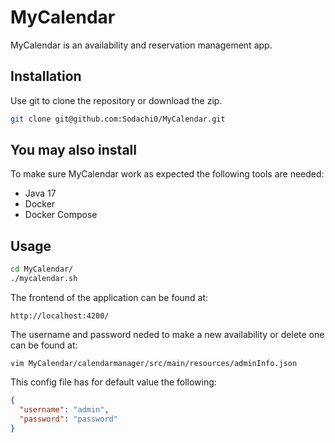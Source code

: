 # MyCalendar

MyCalendar is an availability and reservation management app.

## Installation

Use git to clone the repository or download the zip.

```bash
git clone git@github.com:Sodachi0/MyCalendar.git
```

## You may also install

To make sure MyCalendar work as expected the following tools are needed:

- Java 17
- Docker
- Docker Compose

## Usage

```bash
cd MyCalendar/
./mycalendar.sh
```

The frontend of the application can be found at:
```
http://localhost:4200/
```

The username and password neded to make a new availability or delete one can be found at:
```
vim MyCalendar/calendarmanager/src/main/resources/adminInfo.json
```
This config file has for default value the following:
```json
{
  "username": "admin",
  "password": "password"
}
```

